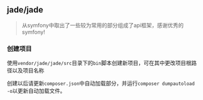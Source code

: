 ## jade/jade
> 从symfony中取出了一些较为常用的部分组成了api框架，感谢优秀的symfony!

### 创建项目
使用`vendor/jade/jade/src`目录下的`bin`脚本创建新项目，可在其中更改项目根路径以及项目名称

创建以后请更新`composer.json`中自动加载部分，并运行`composer dumpautoload -o`以更新自动加载文件。